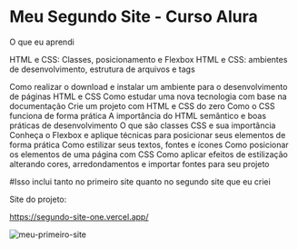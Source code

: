 # Meu Segundo Site - Curso Alura

O que eu aprendi

HTML e CSS: Classes, posicionamento e Flexbox
HTML e CSS: ambientes de desenvolvimento, estrutura de arquivos e tags

Como realizar o download e instalar um ambiente para o desenvolvimento de páginas HTML e CSS
Como estudar uma nova tecnologia com base na documentação
Crie um projeto com HTML e CSS do zero
Como o CSS funciona de forma prática
A importância do HTML semântico e boas práticas de desenvolvimento
O que são classes CSS e sua importância
Conheça o Flexbox e aplique técnicas para posicionar seus elementos de forma prática
Como estilizar seus textos, fontes e ícones
Como posicionar os elementos de uma página com CSS
Como aplicar efeitos de estilização alterando cores, arredondamentos e importar fontes para seu projeto

#Isso inclui tanto no primeiro site quanto no segundo site que eu criei

Site do projeto:

https://segundo-site-one.vercel.app/

<img src="https://imgur.com/Fd1yYGU.png" alt="meu-primeiro-site">
